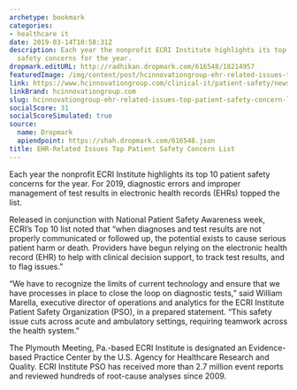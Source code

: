 ```yaml
---
archetype: bookmark
categories:
- healthcare it
date: 2019-03-14T10:58:31Z
description: Each year the nonprofit ECRI Institute highlights its top 10 patient
  safety concerns for the year.
dropmark.editURL: http://radhikan.dropmark.com/616548/18214957
featuredImage: /img/content/post/hcinnovationgroup-ehr-related-issues-top-patient-safety-concern-list.jpg
link: https://www.hcinnovationgroup.com/clinical-it/patient-safety/news/21071783/ehrrelated-issues-top-patient-safety-concern-list
linkBrand: hcinnovationgroup.com
slug: hcinnovationgroup-ehr-related-issues-top-patient-safety-concern-list
socialScore: 31
socialScoreSimulated: true
source:
  name: Dropmark
  apiendpoint: https://shah.dropmark.com/616548.json
title: EHR-Related Issues Top Patient Safety Concern List
---
```

Each year the nonprofit ECRI Institute highlights its top 10 patient safety concerns for the year. For 2019, diagnostic errors and improper management of test results in electronic health records (EHRs) topped the list.

Released in conjunction with National Patient Safety Awareness week, ECRI’s Top 10 list noted that “when diagnoses and test results are not properly communicated or followed up, the potential exists to cause serious patient harm or death. Providers have begun relying on the electronic health record (EHR) to help with clinical decision support, to track test results, and to flag issues.”

“We have to recognize the limits of current technology and ensure that we have processes in place to close the loop on diagnostic tests,” said William Marella, executive director of operations and analytics for the ECRI Institute Patient Safety Organization (PSO), in a prepared statement. “This safety issue cuts across acute and ambulatory settings, requiring teamwork across the health system.”

The Plymouth Meeting, Pa.-based ECRI Institute is designated an Evidence-based Practice Center by the U.S. Agency for Healthcare Research and Quality. ECRI Institute PSO has received more than 2.7 million event reports and reviewed hundreds of root-cause analyses since 2009.

